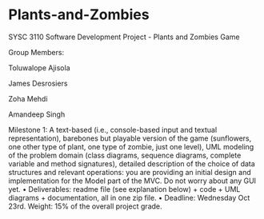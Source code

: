 # Plants-and-Zombies

SYSC 3110 Software Development Project - Plants and Zombies Game

Group Members:

 Toluwalope Ajisola
 
 James Desrosiers
 
 Zoha Mehdi
 
 Amandeep Singh
 
Milestone 1: A text-based (i.e., console-based input and textual representation), barebones
but playable version of the game (sunflowers, one other type of plant, one type of
zombie, just one level), UML modeling of the problem domain (class diagrams, sequence
diagrams, complete variable and method signatures), detailed description of the choice of
data structures and relevant operations: you are providing an initial design and
implementation for the Model part of the MVC. Do not worry about any GUI yet.
• Deliverables: readme file (see explanation below) + code + UML diagrams +
documentation, all in one zip file.
• Deadline: Wednesday Oct 23rd. Weight: 15% of the overall project grade. 
